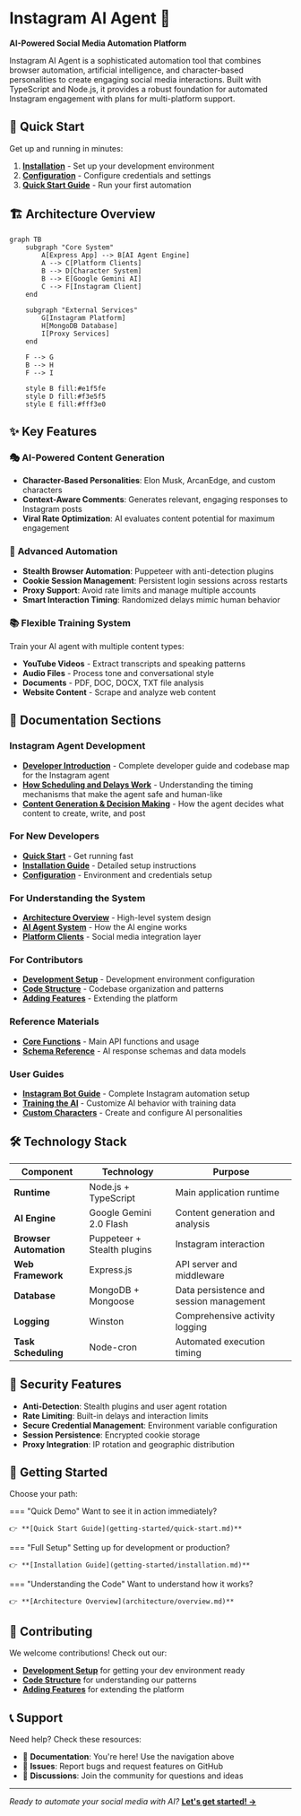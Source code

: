 # Instagram AI Agent 🤖

**AI-Powered Social Media Automation Platform**

Instagram AI Agent is a sophisticated automation tool that combines browser automation, artificial intelligence, and character-based personalities to create engaging social media interactions. Built with TypeScript and Node.js, it provides a robust foundation for automated Instagram engagement with plans for multi-platform support.

## 🚀 Quick Start

Get up and running in minutes:

1. **[Installation](getting-started/installation.md)** - Set up your development environment
2. **[Configuration](getting-started/configuration.md)** - Configure credentials and settings  
3. **[Quick Start Guide](getting-started/quick-start.md)** - Run your first automation

## 🏗️ Architecture Overview

```mermaid
graph TB
    subgraph "Core System"
        A[Express App] --> B[AI Agent Engine]
        A --> C[Platform Clients]
        B --> D[Character System]
        B --> E[Google Gemini AI]
        C --> F[Instagram Client]
    end
    
    subgraph "External Services"
        G[Instagram Platform]
        H[MongoDB Database] 
        I[Proxy Services]
    end
    
    F --> G
    B --> H
    F --> I
    
    style B fill:#e1f5fe
    style D fill:#f3e5f5
    style E fill:#fff3e0
```

## ✨ Key Features

### 🎭 **AI-Powered Content Generation**
- **Character-Based Personalities**: Elon Musk, ArcanEdge, and custom characters
- **Context-Aware Comments**: Generates relevant, engaging responses to Instagram posts
- **Viral Rate Optimization**: AI evaluates content potential for maximum engagement

### 🔧 **Advanced Automation**
- **Stealth Browser Automation**: Puppeteer with anti-detection plugins
- **Cookie Session Management**: Persistent login sessions across restarts
- **Proxy Support**: Avoid rate limits and manage multiple accounts
- **Smart Interaction Timing**: Randomized delays mimic human behavior

### 📚 **Flexible Training System**
Train your AI agent with multiple content types:
- **YouTube Videos** - Extract transcripts and speaking patterns
- **Audio Files** - Process tone and conversational style  
- **Documents** - PDF, DOC, DOCX, TXT file analysis
- **Website Content** - Scrape and analyze web content

## 📖 Documentation Sections

### Instagram Agent Development
- **[Developer Introduction](instagram-agent/developer-introduction.md)** - Complete developer guide and codebase map for the Instagram agent
- **[How Scheduling and Delays Work](instagram-agent/scheduling-delays.md)** - Understanding the timing mechanisms that make the agent safe and human-like
- **[Content Generation & Decision Making](instagram-agent/content-generation.md)** - How the agent decides what content to create, write, and post

### For New Developers
- **[Quick Start](getting-started/quick-start.md)** - Get running fast
- **[Installation Guide](getting-started/installation.md)** - Detailed setup instructions
- **[Configuration](getting-started/configuration.md)** - Environment and credentials setup

### For Understanding the System
- **[Architecture Overview](architecture/overview.md)** - High-level system design
- **[AI Agent System](architecture/ai-agent.md)** - How the AI engine works
- **[Platform Clients](architecture/clients.md)** - Social media integration layer

### For Contributors
- **[Development Setup](development/setup.md)** - Development environment configuration
- **[Code Structure](development/code-structure.md)** - Codebase organization and patterns
- **[Adding Features](development/adding-features.md)** - Extending the platform

### Reference Materials
- **[Core Functions](api/core.md)** - Main API functions and usage
- **[Schema Reference](api/schemas.md)** - AI response schemas and data models

### User Guides  
- **[Instagram Bot Guide](guides/instagram-bot.md)** - Complete Instagram automation setup
- **[Training the AI](guides/training-ai.md)** - Customize AI behavior with training data
- **[Custom Characters](guides/custom-characters.md)** - Create and configure AI personalities

## 🛠️ Technology Stack

| Component | Technology | Purpose |
|-----------|------------|---------|
| **Runtime** | Node.js + TypeScript | Main application runtime |
| **AI Engine** | Google Gemini 2.0 Flash | Content generation and analysis |
| **Browser Automation** | Puppeteer + Stealth plugins | Instagram interaction |
| **Web Framework** | Express.js | API server and middleware |
| **Database** | MongoDB + Mongoose | Data persistence and session management |
| **Logging** | Winston | Comprehensive activity logging |
| **Task Scheduling** | Node-cron | Automated execution timing |

## 🔐 Security Features

- **Anti-Detection**: Stealth plugins and user agent rotation
- **Rate Limiting**: Built-in delays and interaction limits  
- **Secure Credential Management**: Environment variable configuration
- **Session Persistence**: Encrypted cookie storage
- **Proxy Integration**: IP rotation and geographic distribution

## 🚦 Getting Started

Choose your path:

=== "Quick Demo"
    Want to see it in action immediately?
    
    👉 **[Quick Start Guide](getting-started/quick-start.md)**

=== "Full Setup"
    Setting up for development or production?
    
    👉 **[Installation Guide](getting-started/installation.md)**

=== "Understanding the Code"
    Want to understand how it works?
    
    👉 **[Architecture Overview](architecture/overview.md)**

## 🤝 Contributing

We welcome contributions! Check out our:

- **[Development Setup](development/setup.md)** for getting your dev environment ready
- **[Code Structure](development/code-structure.md)** for understanding our patterns
- **[Adding Features](development/adding-features.md)** for extending the platform

## 📞 Support

Need help? Check these resources:

- 📖 **Documentation**: You're here! Use the navigation above
- 🐛 **Issues**: Report bugs and request features on GitHub
- 💬 **Discussions**: Join the community for questions and ideas

---

*Ready to automate your social media with AI?* **[Let's get started! →](getting-started/quick-start.md)**

